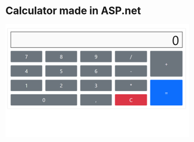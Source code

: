 # Calculator made in ASP.net
![alt text](https://github.com/JakubW99/Kalkulator.AspNetCoreApp/blob/master/calc.png?raw=true)

